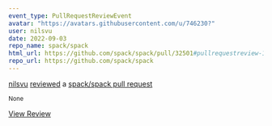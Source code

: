```yaml
---
event_type: PullRequestReviewEvent
avatar: "https://avatars.githubusercontent.com/u/746230?"
user: nilsvu
date: 2022-09-03
repo_name: spack/spack
html_url: https://github.com/spack/spack/pull/32501#pullrequestreview-1095466961
repo_url: https://github.com/spack/spack
---
```


<a href='https://github.com/nilsvu' target='_blank'>nilsvu</a> <a href='https://github.com/spack/spack/pull/32501#pullrequestreview-1095466961' target='_blank'>reviewed</a> a <a href='https://github.com/spack/spack/pull/32501' target='_blank'>spack/spack pull request</a>

<small>None</small>

<a href='https://github.com/spack/spack/pull/32501#pullrequestreview-1095466961' target='_blank'>View Review</a>